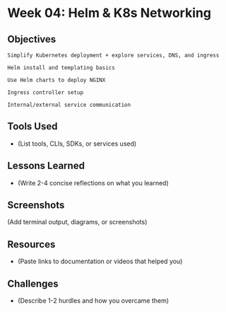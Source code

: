 # Week 04: Helm & K8s Networking

## Objectives
    Simplify Kubernetes deployment + explore services, DNS, and ingress

    Helm install and templating basics

    Use Helm charts to deploy NGINX

    Ingress controller setup

    Internal/external service communication

## Tools Used
- (List tools, CLIs, SDKs, or services used)

## Lessons Learned
- (Write 2-4 concise reflections on what you learned)

## Screenshots
(Add terminal output, diagrams, or screenshots)

## Resources
- (Paste links to documentation or videos that helped you)

## Challenges
- (Describe 1-2 hurdles and how you overcame them)
